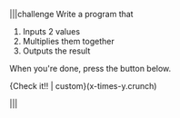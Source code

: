 |||challenge
Write a program that 

1. Inputs 2 values
1. Multiplies them together
1. Outputs the result

When you're done, press the button below.

{Check it!! | custom}(x-times-y.crunch)

|||